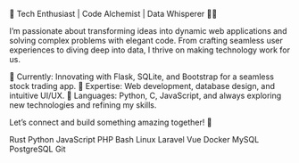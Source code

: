 🚀 Tech Enthusiast | Code Alchemist | Data Whisperer 🧑‍💻

I’m passionate about transforming ideas into dynamic web applications and solving complex problems with elegant code. From crafting seamless user experiences to diving deep into data, I thrive on making technology work for us.

🔹 Currently: Innovating with Flask, SQLite, and Bootstrap for a seamless stock trading app.
🔹 Expertise: Web development, database design, and intuitive UI/UX.
🔹 Languages: Python, C, JavaScript, and always exploring new technologies and refining my skills.

Let’s connect and build something amazing together! 🌟


Rust	Python	JavaScript	PHP	Bash	Linux	Laravel	Vue	Docker	MySQL	PostgreSQL	Git
